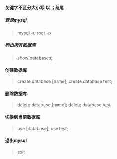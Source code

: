 **关键字不区分大小写**
**以 ；结尾**

##### 登录mysql

> mysql -u root -p

##### 列出所有数据库

> show databases;

#### 创建数据库
> create database [name];
> create database test;

#### 删除数据库
> delete database [name];
> delete database test;

#### 切换到当前数据库
> use [database];
> use test;

#### 退出mysql

> exit
